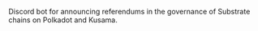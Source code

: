 Discord bot for announcing referendums in the governance of Substrate chains on Polkadot and Kusama.
